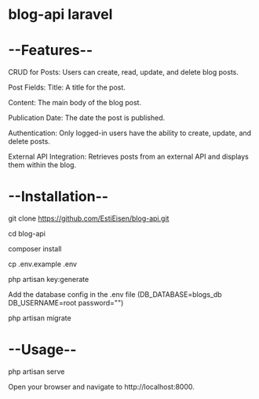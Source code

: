 # blog-api laravel

# --Features--
CRUD for Posts: Users can create, read, update, and delete blog posts.

Post Fields:
Title: A title for the post.

Content: The main body of the blog post.

Publication Date: The date the post is published.

Authentication: Only logged-in users have the ability to create, update, and delete posts.

External API Integration: Retrieves posts from an external API and displays them within the blog.


# --Installation--

git clone https://github.com/EstiEisen/blog-api.git

cd blog-api

composer install

cp .env.example .env

php artisan key:generate

Add the database config in the .env file (DB_DATABASE=blogs_db DB_USERNAME=root password="")

php artisan migrate


# --Usage--

php artisan serve  

Open your browser and navigate to http://localhost:8000.

